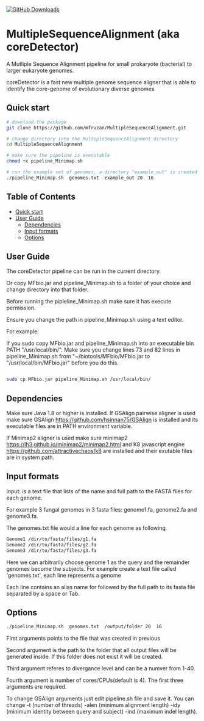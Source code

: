 [![GitHub Downloads](https://img.shields.io/github/downloads/lh3/minimap2/total.svg?style=social&logo=github&label=Download)](https://github.com/lh3/minimap2/releases)

# MultipleSequenceAlignment (aka coreDetector)
A Mutliple Sequence Alignment pipeline for small prokaryote (bacterial) to larger eukaryote genomes.

coreDetector is a fast new multiple genome sequence aligner that is able to identify the core-genome of evolutionary diverse genomes

## <a name="qstart"></a>Quick start

```bash
# download the package
git clone https://github.com/mfruzan/MultipleSequenceAlignment.git

# change directory into the MultipleSequenceAlignment directory
cd MultipleSequenceAlignment

# make sure the pipeline is executable
chmod +x pipeline_Minimap.sh

# run the example set of genomes, a directory "example_out" is created for the alignment results 
./pipeline_Minimap.sh  genomes.txt  example_out 20  16
```
## Table of Contents

- [Quick start](#qstart)
- [User Guide](#userguide)
  - [Dependencies](#depends)
  - [Input formats](#iformat)
  - [Options](#options)

## <a name="userguide"></a>User Guide

The coreDetector pipeline can be run in the current directory. 

Or copy MFbio.jar and pipeline_Minimap.sh to a folder of your choice and change directory into that folder.

Before running the pipleline_Minimap.sh make sure it has execute permission.

Ensure you change the path in pipeline_Minimap.sh using a text editor. 

For example:

If you sudo copy MFbio.jar and pipeline_Minimap.sh into an executable bin PATH "/usr/local/bin/".
Make sure you change lines 73 and 82 lines in pipeline_Minimap.sh from "~/biotools/MFbio/MFbio.jar to "/usr/local/bin/MFbio.jar"
before you do this.

```bash

sudo cp MFbio.jar pipeline_Minimap.sh /usr/local/bin/

```

## <a name="depends"></a>Dependencies

Make sure Java 1.8 or higher is installed. 
If GSAlign pairwise aligner is used make sure GSAlign https://github.com/hsinnan75/GSAlign is installed and its executable files are in PATH environment variable. 

If Minimap2 aligner is used make sure minimap2 https://lh3.github.io/minimap2/minimap2.html and K8 javascript engine https://github.com/attractivechaos/k8 are installed and their exutable files are in system path.

## <a name="iformat"></a>Input formats

Input: is a text file that lists of the name and full path to the FASTA files for each genome. 

For example 3 fungal genomes in 3 fasta files: genome1.fa, genome2.fa and genome3.fa. 

The genomes.txt file would a line for each genome as following.

```bash
Genome1 /dir/to/fasta/files/g1.fa
Genome2 /dir/to/fasta/files/g2.fa
Genome3 /dir/to/fasta/files/g3.fa
```
Here we can arbitrarily choose genome 1 as the query and the remainder genomes become the subjects. 
For example create a text file called 'genomes.txt', each line represents a genome

Each line contains an alias name for followed by the full path to its fasta file separated by a space or Tab. 

## <a name="options"></a>Options

```bash
./pipeline_Minimap.sh  genomes.txt  /output/folder 20  16
```
First arguments points to the file that was created in previous
 
Second argument is the path to the folder that all output files will be generated inside. If this folder does not exist it will be created. 

Third argument referes to divergance level and can be a numver from 1-40. 

Fourth argument is number of cores/CPUs(default is 4). The first three arguments are required. 

To change GSAlign arguments just edit pipeline.sh file and save it. 
You can change -t (number of threads) -alen (minimum alignment length) -idy (minimum identity between query and subject) -ind (maximum indel length).


